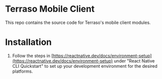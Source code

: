 # Terraso Mobile Client

This repo contains the source code for Terraso's mobile client modules.

# Installation

1. Follow the steps in [https://reactnative.dev/docs/environment-setup](https://reactnative.dev/docs/environment-setup) under "React Native CLI Quickstart" to set up your development environment for the desired platforms.

